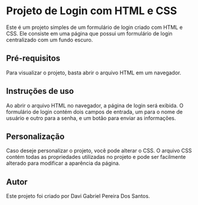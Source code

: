# Projeto de Login com HTML e CSS
Este é um projeto simples de um formulário de login criado com HTML e CSS. Ele consiste em uma página que possui um formulário de login centralizado com um fundo escuro.

<h2>Pré-requisitos</h2>
Para visualizar o projeto, basta abrir o arquivo HTML em um navegador.

<h2> Instruções de uso </h2>
Ao abrir o arquivo HTML no navegador, a página de login será exibida. O formulário de login contém dois campos de entrada, um para o nome de usuário e outro para a senha, e um botão para enviar as informações.

<h2>Personalização</h2>
Caso deseje personalizar o projeto, você pode alterar o CSS. O arquivo CSS contém todas as propriedades utilizadas no projeto e pode ser facilmente alterado para modificar a aparência da página.

<h2>Autor</h2>
Este projeto foi criado por Davi Gabriel Pereira Dos Santos.
